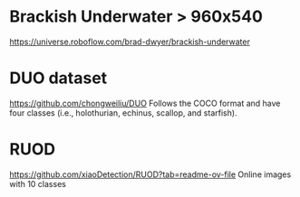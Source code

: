 # Brackish Underwater > 960x540
https://universe.roboflow.com/brad-dwyer/brackish-underwater

# DUO dataset
https://github.com/chongweiliu/DUO
Follows the COCO format and have four classes (i.e., holothurian, echinus, scallop, and starfish).

# RUOD
https://github.com/xiaoDetection/RUOD?tab=readme-ov-file
Online images with 10 classes
